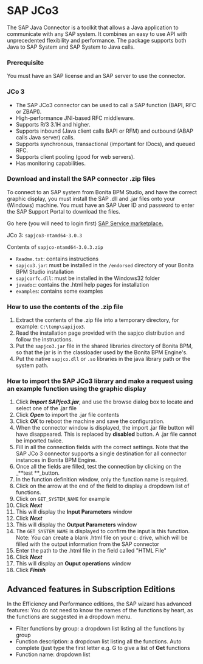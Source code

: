 # SAP JCo3

The SAP Java Connector is a toolkit that allows a Java application to communicate with any SAP system. It combines an easy to use API with unprecedented flexibility and performance. 
The package supports both Java to SAP System and SAP System to Java calls. 

### Prerequisite

You must have an SAP license and an SAP server to use the connector.

### JCo 3

* The SAP JCo3 connector can be used to call a SAP function (BAPI, RFC or ZBAPI).
* High-performance JNI-based RFC middleware.
* Supports R/3 3.1H and higher. 
* Supports inbound (Java client calls BAPI or RFM) and outbound (ABAP calls Java server) calls. 
* Supports synchronous, transactional (important for IDocs), and queued RFC. 
* Supports client pooling (good for web servers).
* Has monitoring capabilities.

### Download and install the SAP connector .zip files 

To connect to an SAP system from Bonita BPM Studio, and have the correct graphic display, you must install the SAP .dll and .jar files onto your (Windows) machine. You must have an SAP User ID and password to enter the SAP Support Portal to download the files.

Go here (you will need to login first) [SAP Service marketplace.](http://service.sap.com/connectors)

JCo 3: `sapjco3-ntamd64-3.0.3`

Contents of `sapjco-ntamd64-3.0.3.zip`

* `Readme.txt`: contains instructions
* `sapjco3.jar`: must be installed in the `/endorsed` directory of your Bonita BPM Studio installation
* `sapjcorfc.dll`: must be installed in the Windows32 folder
* `javadoc`: contains the .html help pages for installation
* `examples`: contains some examples

### How to use the contents of the .zip file

1. Extract the contents of the .zip file into a temporary directory, for example: `C:\temp\sapijco3`.
2. Read the installation page provided with the sapjco distribution and follow the instructions.
3. Put the `sapjco3.jar` file in the shared libraries directory of Bonita BPM, so that the jar is in the classloader used by the Bonita BPM Engine's.
4. Put the native `sapjco.dll` or `.so` libraries in the java library path or the system path.

### How to import the SAP JCo3 library and make a request using an example function using the graphic display

1. Click _**Import SAPjco3.jar**_, and use the browse dialog box to locate and select one of the .jar file
2. Click _**Open**_ to import the .jar file contents
3. Click _**OK**_ to reboot the machine and save the configuration.
4. When the connector window is displayed, the import .jar file button will have disappeared. This is replaced by **disabled** button. A .jar file cannot be imported twice.
5. Fill in all the connection fields with the correct settings. Note that the SAP JCo 3 connector supports a single destination for all connector instances in Bonita BPM Engine.
6. Once all the fields are filled, test the connection by clicking on the _**test **_button.
7. In the function definition window, only the function name is required.
8. Click on the arrow at the end of the field to display a dropdown list of functions.
9. Click on `GET_SYSTEM_NAME` for example
10. Click _**Next**_
11. This will display the **Input Parameters** window
12. Click _**Next**_
13. This will display the **Output Parameters** window
14. The `GET_SYSTEM_NAME` is displayed to confirm the input is this function. Note: You can create a blank .html file on your c: drive, which will be filled with the output information from the SAP connector
15. Enter the path to the .html file in the field called "HTML File"
16. Click _**Next**_
17. This will display an **Ouput operations** window
18. Click _**Finish**_

## Advanced features in Subscription Editions

In the Efficiency and Performance editions, the SAP wizard has advanced features: You do not need to know the names of the functions by heart, as the functions are suggested in a dropdown menu. 

* Filter functions by group: a dropdown list listing all the functions by group
* Function description: a dropdown list listing all the functions. Auto complete (just type the first letter e.g. G to give a list of **Get** functions
* Function name: dropdown list